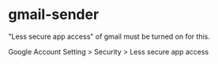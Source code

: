 # gmail-sender

"Less secure app access" of gmail must be turned on for this.

Google Account Setting > Security > Less secure app access
